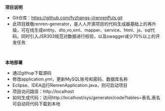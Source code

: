 **项目说明** 
- Git仓库：https://github.com/fyzhangs-j/renrenPuls.git
- 此项目致敬renren-generator，是人人开源项目的代码生成器基础上的再升级，可在线生成entity、dto,vo,xml、mapper、service、html、js、sql代码，同时引入JSR303规范对数据进行校验，以及swagger减少70%以上的开发任务
<br> 




 **本地部署**
- 通过githup下载源码
- 修改application.yml，更新MySQL账号和密码、数据库名称
- Eclipse、IDEA运行RenrenApplication.java，则可启动项目
- 项目访问路径：http://localhost
- 如何生成代码：访问http://localhost/sys/generator/code?tables=表名,表名   可自动将代码下载到本地

